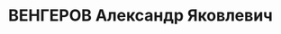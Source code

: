 ---
title: ВЕНГЕРОВ Александр Яковлевич
description: народився 1900 у с. Шум’ячі Рославльського пов. Смоленської губ. Єврей,
  із службовців (торговців), освіта вища, позапарт. Проживав у Харкові. Начальник
  відділу експлуатації тепломережі Харенерго. У 1931 р. за справою «Промпартії» позбавлений
  волі у концтаборі на 5 років. Заарештований _20.10.1937_ р. як член к.-р. диверсійної
  організації в енергопромисловості (статті 54-9, 54-11 КК УРСР) і військовою колегією
  Верховного Суду СРСР _05.01.1938_ р. (статті 54-1 п. «а», 54-8, 54-11 КК УРСР) засуджений
  до розстрілу з конфіскацією особистого майна. Розстріляний _06.01.1938_ р. у Харкові.
  Реабілітований _20.07.1989_ р. і _29.10.1959_ р.
---